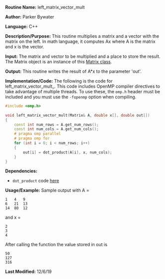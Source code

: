 **Routine Name:** left\_matrix\_vector\_mult

**Author:** Parker Bywater

**Language:** C++ 

**Description/Purpose:** This routine multiplies a matrix and a vector with the matrix on the left.
In math language, it computes Ax where A is the matrix and x is the vector. 

**Input:** The matrix and vector to be multiplied and a place to store the result. The Matrix object is an instance of this [Matrix class](../src/Matrix.cpp).
 
**Output:** This routine writes the result of A\*x to the parameter 'out'.  

**Implementation/Code:** The following is the code for left\_matrix\_vector\_mult\_. This code includes OpenMP compiler directives to take advantage of multiple threads. To use these, the `omp.h` header
must be included and you must use the `-fopenmp` option when compiling.   

```C++
#include <omp.h>
 
void left_matrix_vector_mult(Matrix& A, double x[], double out[])
{ 
    const int num_rows = A.get_num_rows(); 
    const int num_cols = A.get_num_cols(); 
    # pragma omp parallel 
    # pragma omp for
    for (int i = 0; i < num_rows; i++)
    {
        out[i] = dot_product(A[i], x, num_cols);
    }    
}
```
**Dependencies:**
* `dot_product` code [here](./dot_product.md)


**Usage/Example:** Sample output with A =   

    1   4   9
    6   21  13
    14  80  12

and x = 
    
    2
    3 
    4

After calling the function the value stored in out is  
    
    50
    127
    316

**Last Modified:** 12/6/19 
